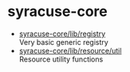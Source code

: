 # syracuse-core

* [syracuse-core/lib/registry](lib/registry.md)  
   Very basic generic registry
* [syracuse-core/lib/resource/util](lib/resource/util.md)  
  Resource utility functions
